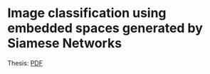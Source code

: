 # Image classification using embedded spaces generated by Siamese Networks
Thesis: [PDF](https://github.com/GuillerLT/siamese-neural-networks/blob/master/docs/siamese_networks_thesis.pdf)
